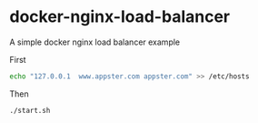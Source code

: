 # docker-nginx-load-balancer
A simple docker nginx load balancer example

First
```sh
echo "127.0.0.1  www.appster.com appster.com" >> /etc/hosts
```
Then
```sh
./start.sh
```
